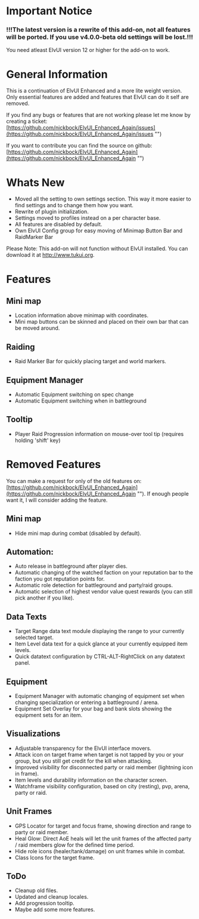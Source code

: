 # Important Notice
### **!!!The latest version is a rewrite of this add-on, not all features will be ported. If you use v4.0.0-beta old settings will be lost.!!!**

You need atleast ElvUI version 12 or higher for the add-on to work.

# General Information
This is a continuation of ElvUI Enhanced and a more lite weight version. Only essential features are added and features that ElvUI can do it self are removed.

If you find any bugs or features that are not working please let me know by creating a ticket: [https://github.com/nickbock/ElvUI_Enhanced_Again/issues](https://github.com/nickbock/ElvUI_Enhanced_Again/issues "")

If you want to contribute you can find the source on github: [https://github.com/nickbock/ElvUI_Enhanced_Again](https://github.com/nickbock/ElvUI_Enhanced_Again "")

# Whats New
- Moved all the setting to own settings section. This way it more easier to find settings and to change them how you want.
- Rewrite of plugin initialization.
- Settings moved to profiles instead on a per character base.
- All features are disabled by default.
- Own ElvUI Config group for easy moving of Minimap Button Bar and RaidMarker Bar

Please Note: This add-on will not function without ElvUI installed. You can download it at http://www.tukui.org.
# Features
## Mini map
- Location information above minimap with coordinates.
- Mini map buttons can be skinned and placed on their own bar that can be moved around.
## Raiding
- Raid Marker Bar for quickly placing target and world markers.
## Equipment Manager
- Automatic Equipment switching on spec change
- Automatic Equipment switching when in battleground
## Tooltip
- Player Raid Progression information on mouse-over tool tip (requires holding 'shift' key)

# Removed Features
You can make a request for only of the old features on: [https://github.com/nickbock/ElvUI_Enhanced_Again](https://github.com/nickbock/ElvUI_Enhanced_Again ""). 
If enough people want it, I will consider adding the feature.

## Mini map
- Hide mini map during combat (disabled by default).
## Automation:
- Auto release in battleground after player dies.
- Automatic changing of the watched faction on your reputation bar to the faction you got reputation points for.
- Automatic role detection for battleground and party/raid groups.
- Automatic selection of highest vendor value quest rewards (you can still pick another if you like).
## Data Texts
- Target Range data text module displaying the range to your currently selected target.
- Item Level data text for a quick glance at your currently equipped item levels.
- Quick datatext configuration by CTRL-ALT-RightClick on any datatext panel.
## Equipment
- Equipment Manager with automatic changing of equipment set when changing specialization or entering a battleground / arena.
- Equipment Set Overlay for your bag and bank slots showing the equipment sets for an item.
## Visualizations
- Adjustable transparency for the ElvUI interface movers.
- Attack icon on target frame when target is not tapped by you or your group, but you still get credit for the kill when attacking.
- Improved visibility for disconnected party or raid member (lightning icon in frame).
- Item levels and durability information on the character screen.
- Watchframe visibility configuration, based on city (resting), pvp, arena, party or raid.
## Unit Frames
- GPS Locator for target and focus frame, showing direction and range to party or raid member.
- Heal Glow: Direct AoE heals will let the unit frames of the affected party / raid members glow for the defined time period.
- Hide role icons (healer/tank/damage) on unit frames while in combat.
- Class Icons for the target frame.

## ToDo
- Cleanup old files.
- Updated and cleanup locales.
- Add progression tooltip.
- Maybe add some more features.